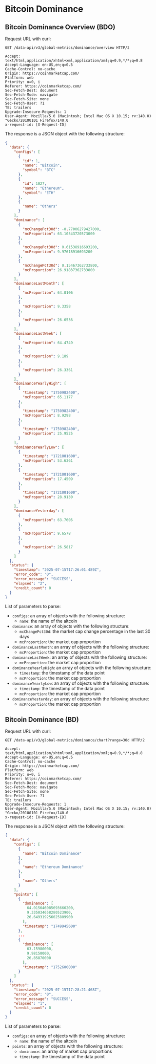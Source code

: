 # Bitcoin Dominance

## Bitcoin Dominance Overview (BDO)

Request URL with curl:

```text
GET /data-api/v3/global-metrics/dominance/overview HTTP/2
  
Accept: text/html,application/xhtml+xml,application/xml;q=0.9,*/*;q=0.8
Accept-Language: en-US,en;q=0.5
Cache-Control: no-cache
Origin: https://coinmarketcap.com/
Platform: web
Priority: u=0, i
Referer: https://coinmarketcap.com/
Sec-Fetch-Dest: document
Sec-Fetch-Mode: navigate
Sec-Fetch-Site: none
Sec-Fetch-User: ?1
TE: trailers
Upgrade-Insecure-Requests: 1
User-Agent: Mozilla/5.0 (Macintosh; Intel Mac OS X 10.15; rv:140.0) "Gecko/20100101 Firefox/140.0
x-request-id: [X-Request-ID]
```

The response is a JSON object with the following structure:

```json
{
  "data": {
    "configs": [
      {
        "id": 1,
        "name": "Bitcoin",
        "symbol": "BTC"
      },
      {
        "id": 1027,
        "name": "Ethereum",
        "symbol": "ETH"
      },
      {
        "name": "Others"
      }
    ],
    "dominance": [
      {
        "mcChangePct30d": -0.77006279427000,
        "mcProportion": 63.10543720573000
      },
      {
        "mcChangePct30d": 0.61538916693200,
        "mcProportion": 9.97618916693200
      },
      {
        "mcChangePct30d": 0.15467362733800,
        "mcProportion": 26.91837362733800
      }
    ],
    "dominanceLastMonth": [
      {
        "mcProportion": 64.0106
      },
      {
        "mcProportion": 9.3358
      },
      {
        "mcProportion": 26.6536
      }
    ],
    "dominanceLastWeek": [
      {
        "mcProportion": 64.4749
      },
      {
        "mcProportion": 9.189
      },
      {
        "mcProportion": 26.3361
      }
    ],
    "dominanceYearlyHigh": [
      {
        "timestamp": "1750982400",
        "mcProportion": 65.1177
      },
      {
        "timestamp": "1750982400",
        "mcProportion": 8.9298
      },
      {
        "timestamp": "1750982400",
        "mcProportion": 25.9525
      }
    ],
    "dominanceYearlyLow": [
      {
        "timestamp": "1721001600",
        "mcProportion": 53.6361
      },
      {
        "timestamp": "1721001600",
        "mcProportion": 17.4509
      },
      {
        "timestamp": "1721001600",
        "mcProportion": 28.9130
      }
    ],
    "dominanceYesterday": [
      {
        "mcProportion": 63.7605
      },
      {
        "mcProportion": 9.6578
      },
      {
        "mcProportion": 26.5817
      }
    ]
  },
  "status": {
    "timestamp": "2025-07-15T17:26:01.489Z",
    "error_code": "0",
    "error_message": "SUCCESS",
    "elapsed": "2",
    "credit_count": 0
  }
}
```

List of parameters to parse:

- `configs`: an array of objects with the following structure:
  - `name`: the name of the altcoin
- `dominance`: an array of objects with the following structure:
  - `mcChangePct30d`: the market cap change percentage in the last 30 days
  - `mcProportion`: the market cap proportion
- `dominanceLastMonth`: an array of objects with the following structure:
  - `mcProportion`: the market cap proportion
- `dominanceLastWeek`: an array of objects with the following structure:
  - `mcProportion`: the market cap proportion
- `dominanceYearlyHigh`: an array of objects with the following structure:
  - `timestamp`: the timestamp of the data point
  - `mcProportion`: the market cap proportion
- `dominanceYearlyLow`: an array of objects with the following structure:
  - `timestamp`: the timestamp of the data point
  - `mcProportion`: the market cap proportion
- `dominanceYesterday`: an array of objects with the following structure:
  - `mcProportion`: the market cap proportion

## Bitcoin Dominance (BD)

Request URL with curl:

```text
GET /data-api/v3/global-metrics/dominance/chart?range=30d HTTP/2

Accept: text/html,application/xhtml+xml,application/xml;q=0.9,*/*;q=0.8
Accept-Language: en-US,en;q=0.5
Cache-Control: no-cache
Origin: https://coinmarketcap.com/
Platform: web
Priority: u=0, i
Referer: https://coinmarketcap.com/
Sec-Fetch-Dest: document
Sec-Fetch-Mode: navigate
Sec-Fetch-Site: none
Sec-Fetch-User: ?1
TE: trailers
Upgrade-Insecure-Requests: 1
User-Agent: Mozilla/5.0 (Macintosh; Intel Mac OS X 10.15; rv:140.0) "Gecko/20100101 Firefox/140.0
x-request-id: [X-Request-ID]
```

The response is a JSON object with the following structure:

```json
{
  "data": {
    "configs": [
      {
        "name": "Bitcoin Dominance"
      },
      {
        "name": "Ethereum Dominance"
      },
      {
        "name": "Others"
      }
    ],
    "points": [
      {
        "dominance": [
          64.015646085693666200,
          9.335034658280523900,
          26.649319256025809900
        ],
        "timestamp": "1749945600"
      },
      ...
      {
        "dominance": [
          63.15980000,
          9.98150000,
          26.85870000
        ],
        "timestamp": "1752600000"
      }
    ]
  },
  "status": {
    "timestamp": "2025-07-15T17:28:21.468Z",
    "error_code": "0",
    "error_message": "SUCCESS",
    "elapsed": "1",
    "credit_count": 0
  }
}
```

List of parameters to parse:

- `configs`: an array of objects with the following structure:
  - `name`: the name of the altcoin
- `points`: an array of objects with the following structure:
  - `dominance`: an array of market cap proportions
  - `timestamp`: the timestamp of the data point